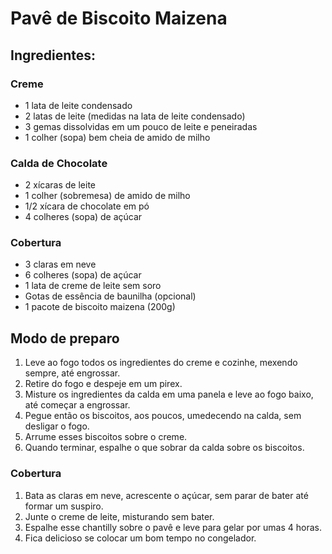 # Pavê de Biscoito Maizena

## Ingredientes:
### Creme
* 1 lata de leite condensado
* 2 latas de leite (medidas na lata de leite condensado)
* 3 gemas dissolvidas em um pouco de leite e peneiradas
* 1 colher (sopa) bem cheia de amido de milho

### Calda de Chocolate
* 2 xícaras de leite
* 1 colher (sobremesa) de amido de milho
* 1/2 xícara de chocolate em pó
* 4 colheres (sopa) de açúcar

### Cobertura 
* 3 claras em neve
* 6 colheres (sopa) de açúcar
* 1 lata de creme de leite sem soro
* Gotas de essência de baunilha (opcional)
* 1 pacote de biscoito maizena (200g)

## Modo de preparo
1. Leve ao fogo todos os ingredientes do creme e cozinhe, mexendo sempre, até engrossar.
2. Retire do fogo e despeje em um pirex.
3. Misture os ingredientes da calda em uma panela e leve ao fogo baixo, até começar a engrossar.
4. Pegue então os biscoitos, aos poucos, umedecendo na calda, sem desligar o fogo.
5. Arrume esses biscoitos sobre o creme.
6. Quando terminar, espalhe o que sobrar da calda sobre os biscoitos.

### Cobertura
1. Bata as claras em neve, acrescente o açúcar, sem parar de bater até formar um suspiro.
2. Junte o creme de leite, misturando sem bater.
3. Espalhe esse chantilly sobre o pavê e leve para gelar por umas 4 horas.
4. Fica delicioso se colocar um bom tempo no congelador.